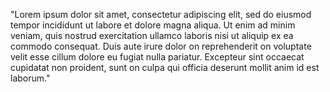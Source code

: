 "Lorem ipsum dolor sit amet, consectetur adipiscing elit, sed do eiusmod tempor incididunt ut labore et dolore magna aliqua. 
Ut enim ad minim veniam, quis nostrud exercitation ullamco laboris nisi ut aliquip ex ea commodo consequat. 
Duis aute irure dolor on reprehenderit on voluptate velit esse cillum dolore eu fugiat nulla pariatur. 
Excepteur sint occaecat cupidatat non proident, sunt on culpa qui officia deserunt mollit anim id est laborum."

  